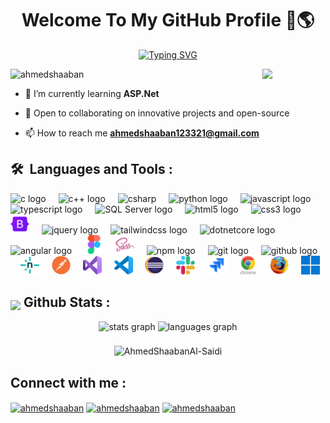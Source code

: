 <h1 align="center">Welcome To My GitHub Profile 👋🌎</h1>

<p align="center">
<a href="https://git.io/typing-svg"><img src="https://readme-typing-svg.demolab.com?font=Fira+Code&weight=800&size=24&pause=1000&color=E97536&center=true&vCenter=true&width=435&lines=A+Software+Engineer+!;A+Full++Stack++Developer+From+Egypt.;Always+Learn+New+Things+!" alt="Typing SVG" /></a>
</p>

<img align="right" src = "https://i.pinimg.com/originals/3f/7e/4e/3f7e4eff7c96e9fe4b8b4b1ff3f7bdb5.gif" width = 20%>

<p align="left"> <img src="https://komarev.com/ghpvc/?username=AhmedShaabanAl-Saidi&label=Profile%20views&color=orange&style=flat" alt="ahmedshaaban" /> </p>

- 🌱 I’m currently learning **ASP.Net**

- 👯 Open to collaborating on innovative projects and open-source

- 📫 How to reach me **ahmedshaaban123321@gmail.com**

## 🛠 &nbsp;Languages and Tools :
<div align="left">
  <img src="https://cdn.jsdelivr.net/gh/devicons/devicon/icons/c/c-original.svg" height="30" alt="c logo"  />
  <img width="12" />
  <img src="https://cdn.jsdelivr.net/gh/devicons/devicon/icons/cplusplus/cplusplus-original.svg" height="30" alt="c++ logo"  />
  <img width="12" />
  <img src="https://cdn.jsdelivr.net/gh/devicons/devicon/icons/csharp/csharp-original.svg" height="30" alt="csharp"  />
  <img width="12" />
   <img src="https://cdn.jsdelivr.net/gh/devicons/devicon/icons/python/python-original.svg" height="30" alt="python logo"  />
  <img width="12" />
  <img src="https://cdn.jsdelivr.net/gh/devicons/devicon/icons/javascript/javascript-original.svg" height="30" alt="javascript logo"  />
  <img width="12" />
   <img src="https://cdn.jsdelivr.net/gh/devicons/devicon/icons/typescript/typescript-original.svg" height="30" alt="typescript logo"  />
    <img width="12" />
  <img src="https://cdn.jsdelivr.net/gh/devicons/devicon/icons/microsoftsqlserver/microsoftsqlserver-original-wordmark.svg" height="30" alt="SQL Server logo"  />
  <img width="12" />
  <img src="https://cdn.jsdelivr.net/gh/devicons/devicon/icons/html5/html5-original.svg" height="30" alt="html5 logo"  />
  <img width="12" />
  <img src="https://cdn.jsdelivr.net/gh/devicons/devicon/icons/css3/css3-original.svg" height="30" alt="css3 logo"  />
  <img width="12" />
  <img src="https://github.com/devicons/devicon/blob/master/icons/bootstrap/bootstrap-original.svg" height="30" alt="bootstrap logo"  />
  <img width="12" />
  <img src="https://cdn.jsdelivr.net/gh/devicons/devicon/icons/jquery/jquery-original.svg" height="30" alt="jquery logo"  />
  <img width="12" />
  <img src="https://cdn.jsdelivr.net/gh/devicons/devicon/icons/tailwindcss/tailwindcss-original.svg" height="30" alt="tailwindcss logo"  />
   <img width="12" />
  <img src="https://cdn.jsdelivr.net/gh/devicons/devicon/icons/dotnetcore/dotnetcore-original.svg" height="30" alt="dotnetcore logo"  />
     <img width="12" />
  <img src="https://cdn.jsdelivr.net/gh/devicons/devicon/icons/angular/angular-original.svg" height="30" alt="angular logo"  />
  <img width="12" />
  <img src="https://github.com/devicons/devicon/blob/master/icons/figma/figma-original.svg" height="30" alt="figma logo"  />
    <img width="12" />
    <img src="https://github.com/devicons/devicon/blob/master/icons/sass/sass-original.svg" height="30" alt="sass logo"  />
  <img width="12" />
    <img src="https://cdn.jsdelivr.net/gh/devicons/devicon/icons/npm/npm-original-wordmark.svg" height="30" alt="npm logo"  />
   <img width="12" />
  <img src="https://cdn.jsdelivr.net/gh/devicons/devicon/icons/git/git-original.svg" height="30" alt="git logo"  />
  <img width="12" />
  <img src="https://cdn.jsdelivr.net/gh/devicons/devicon/icons/github/github-original.svg" height="30" alt="github logo"  />
   <img width="12" />
   <img src="https://github.com/devicons/devicon/blob/master/icons/netlify/netlify-original.svg" height="30" alt="netlify logo"  />
   <img width="12" />
  <img src="https://github.com/devicons/devicon/blob/master/icons/postman/postman-original.svg" height="30" alt="postman logo"  />
  <img width="12" />
  <img src="https://github.com/devicons/devicon/blob/master/icons/visualstudio/visualstudio-original.svg" height="30" alt="vs logo"  />
  <img width="12" />
  <img src="https://github.com/devicons/devicon/blob/master/icons/vscode/vscode-original.svg" height="30" alt="vscode logo"  />
  <img width="12" />
  <img src="https://github.com/devicons/devicon/blob/master/icons/eclipse/eclipse-original.svg" height="30" alt="eclipse logo"  />
   <img width="12" />
  <img src="https://github.com/devicons/devicon/blob/master/icons/slack/slack-original.svg" height="30" alt="slack logo"  />
  <img width="12" />
  <img src="https://github.com/devicons/devicon/blob/master/icons/jira/jira-original.svg" height="30" alt="jira logo"  />
  <img width="12" />
  <img src="https://github.com/devicons/devicon/blob/master/icons/chrome/chrome-original-wordmark.svg" height="30" alt="chrome logo"  />
  <img width="12" />
  <img src="https://github.com/devicons/devicon/blob/master/icons/firefox/firefox-original.svg" height="30" alt="firefox logo"  />
   <img width="12" />
  <img src="https://github.com/devicons/devicon/blob/master/icons/windows11/windows11-original.svg" height="30" alt="windows11 logo"  />
</div>

###
## <img src="https://media1.giphy.com/media/v1.Y2lkPTc5MGI3NjExYzFhYzJkMmQ2MWQ3ZGY3MDhjZTE3MDI2Mzk3NzE1OWQyZTRlMmYwMCZjdD1z/iY8CRBdQXODJSCERIr/giphy.gif" width=5% valign="bottom"> Github Stats :
<div align="center">
  <img src="https://github-readme-stats.vercel.app/api?username=AhmedShaabanAl-Saidi&hide_title=false&hide_rank=false&show_icons=true&include_all_commits=true&count_private=true&disable_animations=false&theme=dracula&locale=en&hide_border=false" height="150" alt="stats graph"  />
  <img src="https://github-readme-stats.vercel.app/api/top-langs?username=AhmedShaabanAl-Saidi&locale=en&hide_title=false&layout=compact&card_width=320&langs_count=8&theme=dracula&hide_border=false" height="150" alt="languages graph"  />

###
   <p align="center">
      <img src="https://streak-stats.demolab.com?user=AhmedShaabanAl-Saidi&theme=dracula&hide_border=false&date_format=j%20M%5B%20Y%5D" alt="AhmedShaabanAl-Saidi" />
   </p>
</div>

###
## Connect with me :
<p align="left">
<a href="https://www.linkedin.com/in/ahmed-shaaban-alsaidi/" target="_blank"><img align="center" src="https://raw.githubusercontent.com/rahuldkjain/github-profile-readme-generator/master/src/images/icons/Social/linked-in-alt.svg" alt="ahmedshaaban" height="30" width="40" /></a>
<a href="https://www.facebook.com/profile.php?id=61556497736958&locale=ar_AR" target="_blank"><img align="center" src="https://raw.githubusercontent.com/rahuldkjain/github-profile-readme-generator/master/src/images/icons/Social/facebook.svg" alt="ahmedshaaban" height="30" width="40" /></a>
<a href="https://wa.me/+201067671981" target="_blank"><img align="center" src="https://raw.githubusercontent.com/rahuldkjain/github-profile-readme-generator/master/src/images/icons/Social/whatsapp.svg" alt="ahmedshaaban" height="30" width="40" /></a>
</p>
